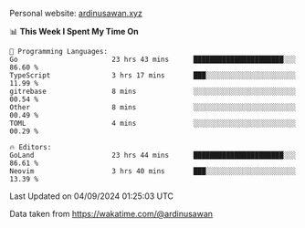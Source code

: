 Personal website: [ardinusawan.xyz](https://ardinusawan.xyz)

<!--START_SECTION:waka-->
📊 **This Week I Spent My Time On** 

```text
💬 Programming Languages: 
Go                       23 hrs 43 mins      ██████████████████████░░░   86.60 % 
TypeScript               3 hrs 17 mins       ███░░░░░░░░░░░░░░░░░░░░░░   11.99 % 
gitrebase                8 mins              ░░░░░░░░░░░░░░░░░░░░░░░░░   00.54 % 
Other                    8 mins              ░░░░░░░░░░░░░░░░░░░░░░░░░   00.49 % 
TOML                     4 mins              ░░░░░░░░░░░░░░░░░░░░░░░░░   00.29 % 

🔥 Editors: 
GoLand                   23 hrs 44 mins      ██████████████████████░░░   86.61 % 
Neovim                   3 hrs 40 mins       ███░░░░░░░░░░░░░░░░░░░░░░   13.39 % 
```


 Last Updated on 04/09/2024 01:25:03 UTC
<!--END_SECTION:waka-->
Data taken from https://wakatime.com/@ardinusawan
